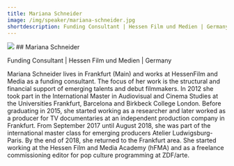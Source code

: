 ```yaml
---
title: Mariana Schneider 
image: /img/speaker/mariana-schneider.jpg
shortdescription: Funding Consultant | Hessen Film und Medien | Germany 
---
```

<img src="/img/speaker/mariana-schneider.jpg">
## Mariana Schneider 

Funding Consultant | Hessen Film und Medien | Germany


Mariana Schneider lives in Frankfurt (Main) and works at HessenFilm and Media as a funding consultant. The focus of her work is the structural and financial support of emerging talents and debut filmmakers. In 2012 she took part in the International Master in Audiovisual and Cinema Studies at the Universities Frankfurt, Barcelona and Birkbeck College London. Before graduating in 2015, she started working as a researcher and later worked as a producer for TV documentaries at an independent production company in Frankfurt. From September 2017 until August 2018, she was part of the international master class for emerging producers Atelier Ludwigsburg-Paris. By the end of 2018, she returned to the Frankfurt area. She started working at the Hessen Film and Media Academy (hFMA) and as a freelance commissioning editor for pop culture programming at ZDF/arte. 